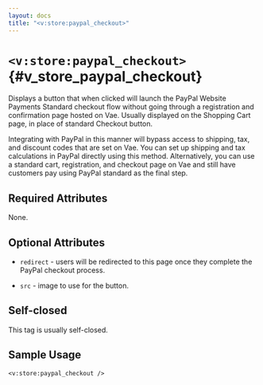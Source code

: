 ```yaml
---
layout: docs
title: "<v:store:paypal_checkout>"
---
```


# `<v:store:paypal_checkout>`{#v_store_paypal_checkout}

Displays a button that when clicked will launch the PayPal Website
Payments Standard checkout flow without going through a registration and
confirmation page hosted on Vae. Usually displayed on the Shopping Cart
page, in place of standard Checkout button.

Integrating with PayPal in this manner will bypass access to shipping,
tax, and discount codes that are set on Vae. You can set up shipping and
tax calculations in PayPal directly using this method. Alternatively,
you can use a standard cart, registration, and checkout page on Vae and
still have customers pay using PayPal standard as the final step.

## Required Attributes

None.

## Optional Attributes

-   `redirect` - users will be redirected to this page once they
    complete the PayPal checkout process.

-   `src` - image to use for the button.

## Self-closed

This tag is usually self-closed.

## Sample Usage

    <v:store:paypal_checkout />
